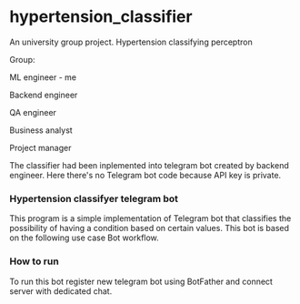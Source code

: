 # hypertension_classifier
An university group project. Hypertension classifying perceptron 

Group:

ML engineer - me

Backend engineer

QA engineer

Business analyst

Project manager

The classifier had been inplemented into telegram bot created by backend engineer. Here there's no Telegram bot code because API key is private.

### Hypertension classifyer telegram bot
This program is a simple implementation of Telegram bot that classifies the possibility of having a condition based on certain values. This bot is based on the following use case Bot workflow.

### How to run
To run this bot register new telegram bot using BotFather and connect server with dedicated chat.
